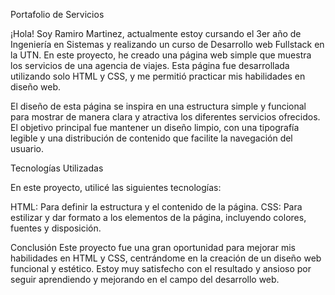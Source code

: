 Portafolio de Servicios

¡Hola! Soy Ramiro Martinez, actualmente estoy cursando el 3er año de Ingeniería en Sistemas y realizando un curso de Desarrollo web Fullstack en la UTN. En este proyecto, he creado una página web simple que muestra los servicios de una agencia de viajes. Esta página fue desarrollada utilizando solo HTML y CSS, y me permitió practicar mis habilidades en diseño web.

El diseño de esta página se inspira en una estructura simple y funcional para mostrar de manera clara y atractiva los diferentes servicios ofrecidos. El objetivo principal fue mantener un diseño limpio, con una tipografía legible y una distribución de contenido que facilite la navegación del usuario.

Tecnologías Utilizadas

En este proyecto, utilicé las siguientes tecnologías:

HTML: Para definir la estructura y el contenido de la página.
CSS: Para estilizar y dar formato a los elementos de la página, incluyendo colores, fuentes y disposición.

Conclusión
Este proyecto fue una gran oportunidad para mejorar mis habilidades en HTML y CSS, centrándome en la creación de un diseño web funcional y estético. Estoy muy satisfecho con el resultado y ansioso por seguir aprendiendo y mejorando en el campo del desarrollo web.


